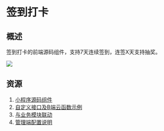 # 签到打卡
## 概述
签到打卡的前端源码组件，支持7天连续签到，连签X天支持抽奖。

![](https://qcloudimg.tencent-cloud.cn/raw/1b92253712fe5a274d69e6952b15393d.png)

## 资源

1. [小程序源码组件](./miniprogram/)
2. [自定义接口及B端云函数示例](./function/)
3. [与业务模块联动](./docs/diy.md)
4. [管理端配置说明](./docs/admin.md)
